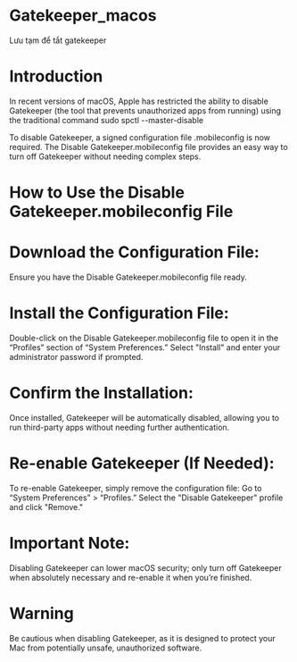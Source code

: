 # Gatekeeper_macos
Lưu tạm để tắt gatekeeper 


# Introduction

In recent versions of macOS, Apple has restricted the ability to disable Gatekeeper (the tool that prevents unauthorized apps from running) using the traditional command 
sudo spctl --master-disable

To disable Gatekeeper, a signed configuration file .mobileconfig is now required.
The Disable Gatekeeper.mobileconfig file provides an easy way to turn off Gatekeeper without needing complex steps.

# How to Use the Disable Gatekeeper.mobileconfig File

# Download the Configuration File: 
Ensure you have the Disable Gatekeeper.mobileconfig file ready.

# Install the Configuration File:
Double-click on the Disable Gatekeeper.mobileconfig file to open it in the “Profiles” section of “System Preferences.”
Select "Install" and enter your administrator password if prompted.

# Confirm the Installation:
Once installed, Gatekeeper will be automatically disabled, allowing you to run third-party apps without needing further authentication.

# Re-enable Gatekeeper (If Needed):
  To re-enable Gatekeeper, simply remove the configuration file:
    Go to “System Preferences” > “Profiles.”
    Select the "Disable Gatekeeper" profile and click "Remove."


# Important Note:
Disabling Gatekeeper can lower macOS security; only turn off Gatekeeper when absolutely necessary and re-enable it when you’re finished.

# Warning

Be cautious when disabling Gatekeeper, as it is designed to protect your Mac from potentially unsafe, unauthorized software.
